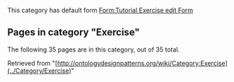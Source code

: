 This category has default form [Form:Tutorial Exercise edit Form](http://ontologydesignpatterns.org/wiki/Form:Tutorial_Exercise_edit_Form "Form:Tutorial Exercise edit Form")





## Pages in category "Exercise"


The following 35 pages are in this category, out of 35 total.




Retrieved from "[http://ontologydesignpatterns.org/wiki/Category:Exercise](../Category/Exercise)"